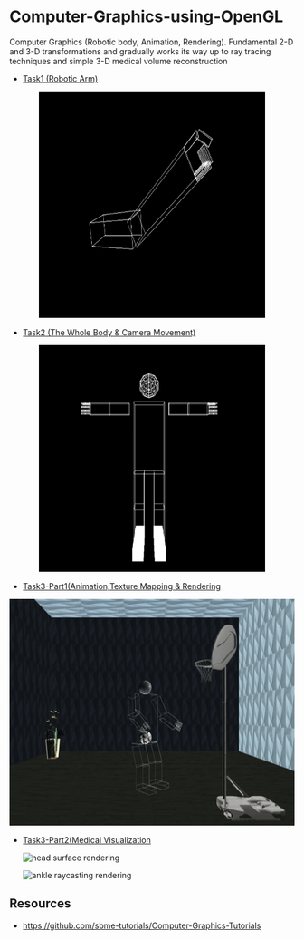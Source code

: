 # Computer-Graphics-using-OpenGL
Computer Graphics (Robotic body, Animation, Rendering). Fundamental 2-D and 3-D transformations and gradually works its way up to  ray tracing techniques and simple 3-D medical volume reconstruction

* [Task1 (Robotic Arm)](https://github.com/Tarek999/Computer-Graphics-using-OpenGL/tree/main/Robotic%20Arm)

<center><img src="./Robotic%20Arm/FinalResult2.PNG" alt="alt text" width="400" height="400"></center>

* [Task2 (The Whole Body & Camera Movement)](https://github.com/Tarek999/Computer-Graphics-using-OpenGL/tree/main/The%20Whole%20Body%20%26%20Camera%20Movement)

<center><img src="./The%20Whole%20Body%20%26%20Camera%20Movement/Camera%20Movement%20Results/CM2.PNG" alt="alt text" width="400" height="400"></center>

* [Task3-Part1(Animation,Texture Mapping & Rendering](https://github.com/Tarek999/Computer-Graphics-using-OpenGL/tree/main/Animation%20%26%20Rendering/Part1)

<center><img src="./Animation%20%26%20Rendering/Part1/gif1.gif" alt="Scene" width="600" height="400"></center>


* [Task3-Part2(Medical Visualization](https://github.com/Tarek999/Computer-Graphics-using-OpenGLL/tree/main/Animation%20%26%20Rendering/Part2)



   ![head surface rendering](https://user-images.githubusercontent.com/61325635/121076914-438ad480-c7d7-11eb-9bb0-46dce26feba4.png) 
 
   ![ankle raycasting rendering](https://user-images.githubusercontent.com/61325635/121076870-32da5e80-c7d7-11eb-9f81-f98856a4a400.png)
 
 
## Resources 
* https://github.com/sbme-tutorials/Computer-Graphics-Tutorials
